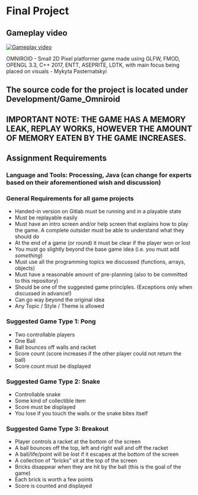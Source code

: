# Final Project

## Gameplay video
[![Gameplay video](https://img.youtube.com/vi/JZa2rlAKG6M/0.jpg)]( https://youtu.be/JZa2rlAKG6M)

OMNIROID - Small 2D Pixel platformer game made using GLFW, FMOD, OPENGL 3.3, C++ 2017, ENTT, ASEPRITE, LDTK, with main focus being placed on visuals - Mykyta Pasternatskyi

## The source code for the project is located under Development/Game_Omniroid

## IMPORTANT NOTE: THE GAME HAS A MEMORY LEAK, REPLAY WORKS, HOWEVER THE AMOUNT OF MEMORY EATEN BY THE GAME INCREASES.

## Assignment Requirements

### Language and Tools: Processing, Java (can change for experts based on their aforementioned wish and discussion)

### General Requirements for all game projects

* Handed-in version on Gitlab must be running and in a playable state
* Must be replayable easily
* Must have an intro screen and/or help screen that explains how to play the game. A complete outsider must be able to understand what they should do
* At the end of a game (or round) it must be clear if the player won or lost
* You must go slightly beyond the base game idea (i.e. you must add *something*)
* Must use all the programming topics we discussed (functions, arrays, objects)
* Must have a reasonable amount of pre-planning (also to be committed to this repository)
* Should be one of the suggested game principles. (Exceptions only when discussed in advance!)
* Can go way beyond the original idea
* Any Topic / Style / Theme is allowed

### Suggested Game Type 1: Pong

* Two controllable players
* One Ball
* Ball bounces off walls and racket
* Score count (score increases if the other player could not return the ball)
* Score count must be displayed

### Suggested Game Type 2: Snake

* Controllable snake
* Some kind of collectible item
* Score must be displayed
* You lose if you touch the walls or the snake bites itself

### Suggested Game Type 3: Breakout

* Player controls a racket at the bottom of the screen
* A ball bounces off the top, left and right wall and off the racket
* A ball/life/point will be lost if it escapes at the bottom of the screen
* A collection of “bricks” sit at the top of the screen
* Bricks disappear when they are hit by the ball (this is the goal of the game)
* Each brick is worth a few points
* Score is counted and displayed
